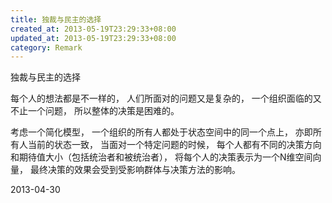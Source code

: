 ```yaml
---
title: 独裁与民主的选择
created_at: 2013-05-19T23:29:33+08:00
updated_at: 2013-05-19T23:29:33+08:00
category: Remark
---
```


独裁与民主的选择

每个人的想法都是不一样的，
人们所面对的问题又是复杂的，
一个组织面临的又不止一个问题，
所以整体的决策是困难的。

考虑一个简化模型，
一个组织的所有人都处于状态空间中的同一个点上，
亦即所有人当前的状态一致，
当面对一个特定问题的时候，
每个人都有不同的决策方向和期待值大小（包括统治者和被统治者），
将每个人的决策表示为一个N维空间向量，
最终决策的效果会受到受影响群体与决策方法的影响。


2013-04-30
